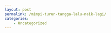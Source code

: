 ```yaml
---
layout: post
permalink: /mimpi-turun-tangga-lalu-naik-lagi/
categories:
    - Uncategorized
---
```


